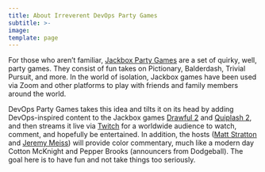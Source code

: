 ```yaml
---
title: About Irreverent DevOps Party Games
subtitle: >-
image: 
template: page
---
```


For those who aren’t familiar, [Jackbox Party Games](https://www.jackboxgames.com/) are a set of quirky, well, party games. They consist of fun takes on Pictionary, Balderdash, Trivial Pursuit, and more. In the world of isolation, Jackbox games have been used via Zoom and other platforms to play with friends and family members around the world.

DevOps Party Games takes this idea and tilts it on its head by adding DevOps-inspired content to the Jackbox games [Drawful 2](https://www.jackboxgames.com/drawful-two/) and [Quiplash 2](https://www.jackboxgames.com/quiplash-two-interlashional/), and then streams it live via [Twitch](https://twitch.tv/mattstratton) for a worldwide audience to watch, comment, and hopefully be entertained. In addition, the hosts ([Matt Stratton](https://twitter.com/mattstratton) and [Jeremy Meiss](https://twitter.com/IAmJerdog)) will provide color commentary, much like a modern day Cotton McKnight and Pepper Brooks (announcers from Dodgeball). The goal here is to have fun and not take things too seriously.
